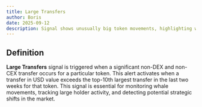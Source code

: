 ```yaml
---
title: Large Transfers
author: Boris
date: 2025-09-12
description: Signal shows unusually big token movements, highlighting whale activity and potential market shifts.
---
```


## Definition

**Large Transfers** signal is triggered when a significant non-DEX and non-CEX transfer occurs for a particular token. This alert activates when a transfer in USD value exceeds the top-10th largest transfer in the last two weeks for that token.
This signal is essential for monitoring whale movements, tracking large holder activity, and detecting potential strategic shifts in the market.